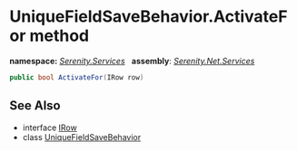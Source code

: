 # UniqueFieldSaveBehavior.ActivateFor method
**namespace:** *[Serenity.Services](../../README.md#serenity.services-namespace)*   **assembly**: *[Serenity.Net.Services](../../README.md)*

```csharp
public bool ActivateFor(IRow row)
```

## See Also

* interface [IRow](../Serenity.Net.Entity/../../Serenity.Data/IRow.md)
* class [UniqueFieldSaveBehavior](../UniqueFieldSaveBehavior.md)